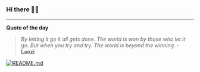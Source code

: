 ### Hi there 👋🏻


---

**Quote of the day**

> *By letting it go it all gets done. The world is won by those who let it go. But when you try and try. The world is beyond the winning.* - **Laozi** 

[![README.md](https://github.com/marcolovazzano/marcolovazzano/actions/workflows/readme.yml/badge.svg?branch=main)](https://github.com/marcolovazzano/marcolovazzano/actions/workflows/readme.yml)

